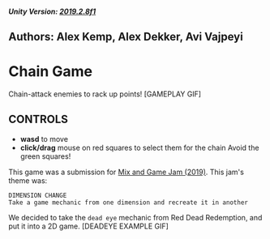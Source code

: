 ##### Unity Version: [2019.2.8f1](https://unity3d.com/get-unity/download/archive)

## Authors: Alex Kemp, Alex Dekker, Avi Vajpeyi

# Chain Game
Chain-attack enemies to rack up points!
[GAMEPLAY GIF]

## CONTROLS

- **wasd** to move
- **click/drag** mouse on red squares to select them for the chain
Avoid the green squares! 

This game was a submission for [Mix and Game Jam (2019)](https://itch.io/jam/mix-and-game-jam). 
This jam's theme was:

```
DIMENSION CHANGE
Take a game mechanic from one dimension and recreate it in another
```
We decided to take the `dead eye` mechanic from Red Dead Redemption, and put it into a 2D game.
[DEADEYE EXAMPLE GIF]
